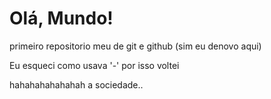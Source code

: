 # Olá, Mundo!
 primeiro repositorio meu de git e github (sim eu denovo aqui)

Eu esqueci como usava '-' por isso voltei

hahahahahahahah a sociedade..
